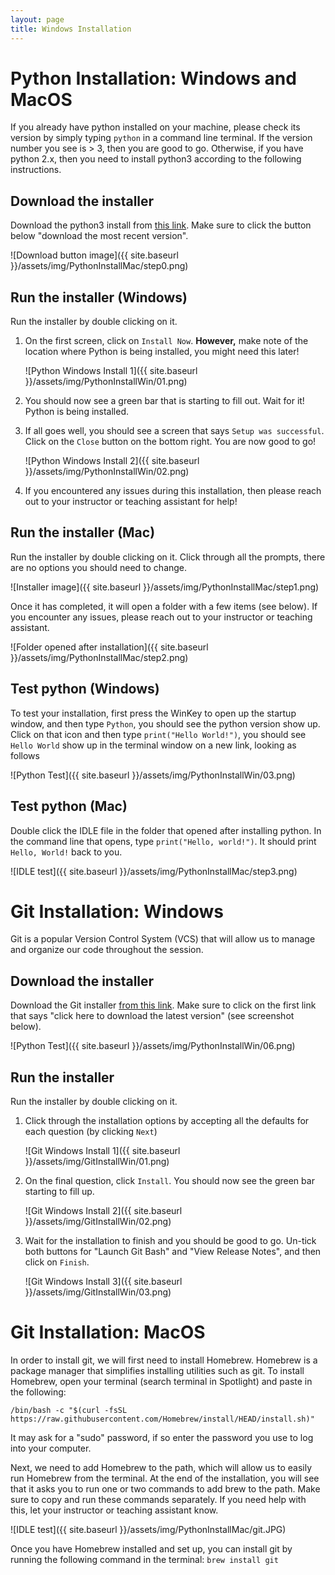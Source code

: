 ```yaml
---
layout: page
title: Windows Installation
---
```

# Python Installation: Windows and MacOS

If you already have python installed on your machine, please check its version
by simply typing `python` in a command line terminal. If the version number you
see is > 3, then you are good to go. Otherwise, if you have python 2.x, then you
need to install python3 according to the following instructions. 

## Download the installer

Download the python3 install from [this
link](https://www.python.org/downloads/). Make sure to click the button below "download the most recent version".

![Download button image]({{ site.baseurl }}/assets/img/PythonInstallMac/step0.png)


## Run the installer (Windows)

Run the installer by double clicking on it.

1. On the first screen, click on `Install Now`. **However,** make note of the
   location where Python is being installed, you might need this later!

   ![Python Windows Install 1]({{ site.baseurl }}/assets/img/PythonInstallWin/01.png)

2. You should now see a green bar that is starting to fill out. Wait for it!
   Python is being installed.
3. If all goes well, you should see a screen that says `Setup was successful`.
   Click on the `Close` button on the bottom right. You are now good to go!

   ![Python Windows Install 2]({{ site.baseurl }}/assets/img/PythonInstallWin/02.png)

4. If you encountered any issues during this installation, then please reach out
   to your instructor or teaching assistant for help!

## Run the installer (Mac)
Run the installer by double clicking on it. Click through all the prompts, there are no options you should need to change.

![Installer image]({{ site.baseurl }}/assets/img/PythonInstallMac/step1.png)

Once it has completed, it will open a folder with a few items (see below). If you encounter any issues, please reach out to your instructor or teaching assistant.

![Folder opened after installation]({{ site.baseurl }}/assets/img/PythonInstallMac/step2.png)

## Test python (Windows)
To test your installation, first press the WinKey to open up the startup window,
and then type `Python`, you should see the python version show up. Click on that
icon and then type `print("Hello World!")`, you should see `Hello World` show up
in the terminal window on a new link,  looking as follows

![Python Test]({{ site.baseurl }}/assets/img/PythonInstallWin/03.png)

## Test python (Mac)
Double click the IDLE file in the folder that opened after installing python. In the command line that opens, type `print("Hello, world!")`. It should print `Hello, World!` back to you.

![IDLE test]({{ site.baseurl }}/assets/img/PythonInstallMac/step3.png)


# Git Installation: Windows

Git is a popular Version Control System (VCS) that will allow us to manage and
organize our code throughout the session.

## Download the installer

Download the Git installer [from this
link](https://git-scm.com/download/win). Make sure to click on the first link that says "click here to download the latest version" (see screenshot below).

![Python Test]({{ site.baseurl }}/assets/img/PythonInstallWin/06.png)

## Run the installer

Run the installer by double clicking on it.

1. Click through the installation options by accepting all the defaults for each
   question (by clicking `Next`)

   ![Git Windows Install 1]({{ site.baseurl }}/assets/img/GitInstallWin/01.png)

2. On the final question, click `Install`. You should now see the green bar
   starting to fill up.

   ![Git Windows Install 2]({{ site.baseurl }}/assets/img/GitInstallWin/02.png)

3. Wait for the installation to finish and you should be good to go. Un-tick
   both buttons for "Launch Git Bash" and "View Release Notes", and then click
   on `Finish`.

   ![Git Windows Install 3]({{ site.baseurl }}/assets/img/GitInstallWin/03.png)

# Git Installation: MacOS

In order to install git, we will first need to install Homebrew. Homebrew is a package manager that simplifies installing utilities such as git. To install Homebrew, open your terminal (search terminal in Spotlight) and paste in the following:

```/bin/bash -c "$(curl -fsSL https://raw.githubusercontent.com/Homebrew/install/HEAD/install.sh)"```

It may ask for a "sudo" password, if so enter the password you use to log into your computer.

Next, we need to add Homebrew to the path, which will allow us to easily run Homebrew from the terminal. At the end of the installation, you will see that it asks you to run one or two commands to add brew to the path. Make sure to copy and run these commands separately. If you need help with this, let your instructor or teaching assistant know.

![IDLE test]({{ site.baseurl }}/assets/img/PythonInstallMac/git.JPG)


Once you have Homebrew installed and set up, you can install git by running the following command in the terminal:
```brew install git```
